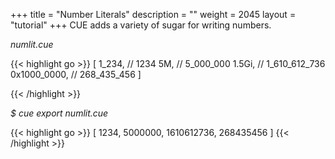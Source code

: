 +++
title = "Number Literals"
description = ""
weight = 2045
layout = "tutorial"
+++
CUE adds a variety of sugar for writing numbers.


<a id="td-block-padding" class="td-offset-anchor"></a>
<section class="row td-box td-box--white td-box--gradient td-box--height-auto">
<div class="col-lg-6 mr-0">
<i>numlit.cue</i>
<p>
{{< highlight go >}}
[
    1_234,       // 1234
    5M,          // 5_000_000
    1.5Gi,       // 1_610_612_736
    0x1000_0000, // 268_435_456
]

{{< /highlight >}}
<br>
</div>

<div class="col-lg-6 ml-0"><i>$ cue export numlit.cue</i>
<p>
{{< highlight go >}}
[
    1234,
    5000000,
    1610612736,
    268435456
]
{{< /highlight >}}
</div>
</section>